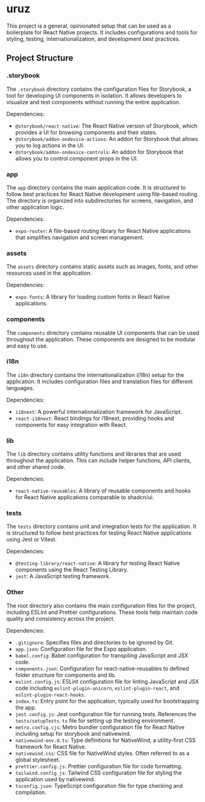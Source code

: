 # uruz

This project is a general, opinionated setup that can be used as a boilerplate for React Native projects. It includes configurations and tools for styling, testing, internationalization, and development best practices.

## Project Structure

### .storybook

The `.storybook` directory contains the configuration files for Storybook, a tool for developing UI components in isolation. It allows developers to visualize and test components without running the entire application.

Dependencies:

- `@storybook/react-native`: The React Native version of Storybook, which provides a UI for browsing components and their states.
- `@storybook/addon-ondevice-actions`: An addon for Storybook that allows you to log actions in the UI.
- `@storybook/addon-ondevice-controls`: An addon for Storybook that allows you to control component props in the UI.

### app

The `app` directory contains the main application code. It is structured to follow best practices for React Native development using file-based routing. The directory is organized into subdirectories for screens, navigation, and other application logic.

Dependencies:

- `expo-router`: A file-based routing library for React Native applications that simplifies navigation and screen management.

### assets

The `assets` directory contains static assets such as images, fonts, and other resources used in the application.

Dependencies:

- `expo-fonts`: A library for loading custom fonts in React Native applications.

### components

The `components` directory contains reusable UI components that can be used throughout the application. These components are designed to be modular and easy to use.

### i18n

The `i18n` directory contains the internationalization (i18n) setup for the application. It includes configuration files and translation files for different languages.

Dependencies:

- `i18next`: A powerful internationalization framework for JavaScript.
- `react-i18next`: React bindings for i18next, providing hooks and components for easy integration with React.

### lib

The `lib` directory contains utility functions and libraries that are used throughout the application. This can include helper functions, API clients, and other shared code.

Dependencies:

- `react-native-reusables`: A library of reusable components and hooks for React Native applications comparable to shadcn/ui.

### tests

The `tests` directory contains unit and integration tests for the application. It is structured to follow best practices for testing React Native applications using Jest or Vitest.

Dependencies:

- `@testing-library/react-native`: A library for testing React Native components using the React Testing Library.
- `jest`: A JavaScript testing framework.

### Other

The root directory also contains the main configuration files for the project, including ESLint and Prettier configurations. These tools help maintain code quality and consistency across the project.

Dependencies:

- `.gitignore`: Specifies files and directories to be ignored by Git.
- `app.json`: Configuration file for the Expo application.
- `babel.config`: Babel configuration for transpiling JavaScript and JSX code.
- `components.json`: Configuration for react-native-reusables to defined folder structure for components and lib.
- `eslint.config.js`: ESLint configuration file for linting JavaScript and JSX code including `eslint-plugin-unicorn`, `eslint-plugin-react`, and `eslint-plugin-react-hooks`.
- `index.ts`: Entry point for the application, typically used for bootstrapping the app.
- `jest.config.js`: Jest configuration file for running tests. References the `tests/setupTests.ts` file for setting up the testing environment.
- `metro.config.cjs`: Metro bundler configuration file for React Native including setup for storybook and nativewind.
- `nativewind-env.d.ts`: Type definitions for NativeWind, a utility-first CSS framework for React Native.
- `nativewind.css`: CSS file for NativeWind styles. Often referred to as a global stylesheet.
- `prettier.config.js`: Prettier configuration file for code formatting.
- `tailwind.config.js`: Tailwind CSS configuration file for styling the application used by nativewind.
- `tsconfig.json`: TypeScript configuration file for type checking and compilation.
